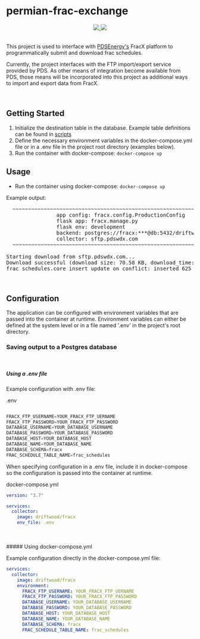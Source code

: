 # permian-frac-exchange

<div style="text-align:center;">
  <table >
    <tr>
      <a href="https://codecov.io/gh/la-mar/permian-frac-exchange">
        <img src="https://codecov.io/gh/la-mar/permian-frac-exchange/branch/master/graph/badge.svg" />
      </a>
      <a href="(https://circleci.com/gh/la-mar/permian-frac-exchange">
        <img src="https://circleci.com/gh/la-mar/permian-frac-exchange.svg?style=svg" />
      </a>
    </tr>
  </table>
</div>

This project is used to interface with [PDSEnergy's](https://pdsenergy.com/frac-interference-exchange/) FracX platform to programmatically submit and download frac schedules.

Currently, the project interfaces with the FTP import/export service provided by PDS. As other means of integration become available from PDS, those means will be incorporated into this project as additional ways to import and export data from FracX.

<br/>

## Getting Started

1. Initialize the destination table in the database. Example table definitions can be found in [scripts](scripts/)
2. Define the necessary environment variables in the docker-compose.yml file or in a .env file in the project root directory (examples below).
3. Run the container with docker-compose: `docker-compose up`
   <br/>

## Usage

- Run the container using docker-compose: `docker-compose up`

Example output:

<pre>
  ~~~~~~~~~~~~~~~~~~~~~~~~~~~~~~~~~~~~~~~~~~~~~~~~~~~~~~~~~~~~~~~~~~~~~~~~~~~
                app config: fracx.config.ProductionConfig
                flask app: fracx.manage.py
                flask env: development
                backend: postgres://fracx:***@db:5432/driftwood
                collector: sftp.pdswdx.com
  ~~~~~~~~~~~~~~~~~~~~~~~~~~~~~~~~~~~~~~~~~~~~~~~~~~~~~~~~~~~~~~~~~~~~~~~~~~~

Starting download from sftp.pdswdx.com...
Download successful (download size: 70.58 KB, download_time: 0.0s)
frac_schedules.core_insert_update_on_conflict: inserted 625 records (1.28s)
</pre>
<br/>

## Configuration

The application can be configured with environment variables that are passed into the container at runtime. Environment variables can either be defined at the system level or in a file named '.env' in the project's root directory.
<br/>

### Saving output to a Postgres database

<br/>

##### Using a .env file

Example configuration with .env file:

.env

```python

FRACX_FTP_USERNAME=YOUR_FRACX_FTP_UERNAME
FRACX_FTP_PASSWORD=YOUR_FRACX_FTP_PASSWORD
DATABASE_USERNAME=YOUR_DATABASE_USERNAME
DATABASE_PASSWORD=YOUR_DATABASE_PASSWORD
DATABASE_HOST=YOUR_DATABASE_HOST
DATABASE_NAME=YOUR_DATABASE_NAME
DATABASE_SCHEMA=fracx
FRAC_SCHEDULE_TABLE_NAME=frac_schedules

```

When specifying configuration in a .env file, include it in docker-compose so the configuration is passed into the container at runtime.

docker-compose.yml

```yaml
version: "3.7"

services:
  collector:
    image: driftwood/fracx
    env_file: .env
```

<br/>
<br/>
##### Using docker-compose.yml

Example configuration directly in the docker-compose.yml file:

```yaml
services:
  collector:
    image: driftwood/fracx
    environment:
      FRACX_FTP_USERNAME: YOUR_FRACX_FTP_UERNAME
      FRACX_FTP_PASSWORD: YOUR_FRACX_FTP_PASSWORD
      DATABASE_USERNAME: YOUR_DATABASE_USERNAME
      DATABASE_PASSWORD: YOUR_DATABASE_PASSWORD
      DATABASE_HOST: YOUR_DATABASE_HOST
      DATABASE_NAME: YOUR_DATABASE_NAME
      DATABASE_SCHEMA: fracx
      FRAC_SCHEDULE_TABLE_NAME: frac_schedules
```
